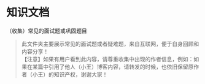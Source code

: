 # 知识文档
（收集）常见的面试题或巩固题目
> 此文件夹主要展示常见的面试题或者疑难题，来自互联网，便于自身回顾和内容分享！<br/>
>【注意】如果有用户看到此内容，请尊重收集中出现的作者信息，例如：如果在某篇中引用了他人（小王）博客内容，请转发的时候，也依旧保留原作者（小王）的知识产权，谢谢大家！
